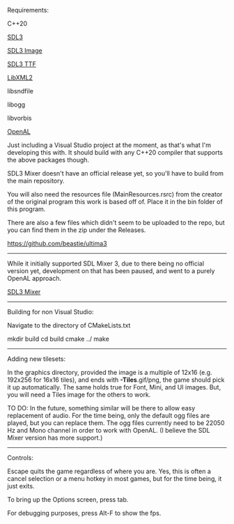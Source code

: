 Requirements:

C++20

[SDL3](https://github.com/libsdl-org/SDL/releases/tag/release-3.2.10)

[SDL3 Image](https://github.com/libsdl-org/SDL_image/releases)

[SDL3 TTF](https://github.com/libsdl-org/SDL_ttf/releases/preview-3.1.0)

[LibXML2](https://github.com/GNOME/libxml2)

libsndfile

libogg

libvorbis

[OpenAL](https://www.openal.org/downloads/)

Just including a Visual Studio project at the moment, as that's what I'm developing this with.  It should build with any C++20 compiler that supports the above packages though.

SDL3 Mixer doesn't have an official release yet, so you'll have to build from the main repository.

You will also need the resources file (MainResources.rsrc) from the creator of the original program this work is based off of.  Place it in the bin folder of this program.

There are also a few files which didn't seem to be uploaded to the repo, but you can find them in the zip under the Releases.

https://github.com/beastie/ultima3

*******************************************************************************

While it initially supported SDL Mixer 3, due to there being no official version yet, development on that has been paused, and went to a purely OpenAL approach.

[SDL3 Mixer](https://github.com/libsdl-org/SDL_mixer/)

*******************************************************************************

Building for non Visual Studio:

Navigate to the directory of CMakeLists.txt

mkdir build
cd build
cmake ../
make

*******************************************************************************

Adding new tilesets:

In the graphics directory, provided the image is a multiple of 12x16 (e.g. 192x256 for 16x16 tiles), and ends with **-Tiles**.gif/png, the game should pick it up automatically.  The same holds true for Font, Mini, and UI images.  But, you will need a Tiles image for the others to work.

TO DO: In the future, something similar will be there to allow easy replacement of audio.  For the time being, only the default ogg files are played, but you can replace them.  The ogg files currently need to be 22050 Hz and Mono channel in order to work with OpenAL.  (I believe the SDL Mixer version has more support.)

*******************************************************************************

Controls:

Escape quits the game regardless of where you are.  Yes, this is often a cancel selection or a menu hotkey in most games, but for the time being, it just exits.

To bring up the Options screen, press tab.

For debugging purposes, press Alt-F to show the fps.
